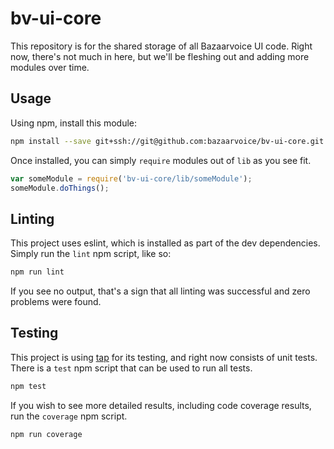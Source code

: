 # bv-ui-core

This repository is for the shared storage of all Bazaarvoice UI code. Right now, there's not much in here, but we'll be fleshing out and adding more modules over time.

## Usage

Using npm, install this module:

```bash
npm install --save git+ssh://git@github.com:bazaarvoice/bv-ui-core.git
```

Once installed, you can simply `require` modules out of `lib` as you see fit.

```javascript
var someModule = require('bv-ui-core/lib/someModule');
someModule.doThings();
```

## Linting

This project uses eslint, which is installed as part of the dev dependencies. Simply run the `lint` npm script, like so:

```bash
npm run lint
```

If you see no output, that's a sign that all linting was successful and zero problems were found.

## Testing

This project is using [tap](https://github.com/isaacs/node-tap) for its testing, and right now consists of unit tests. There is a `test` npm script that can be used to run all tests.

```bash
npm test
```

If you wish to see more detailed results, including code coverage results, run the `coverage` npm script.

```bash
npm run coverage
```
